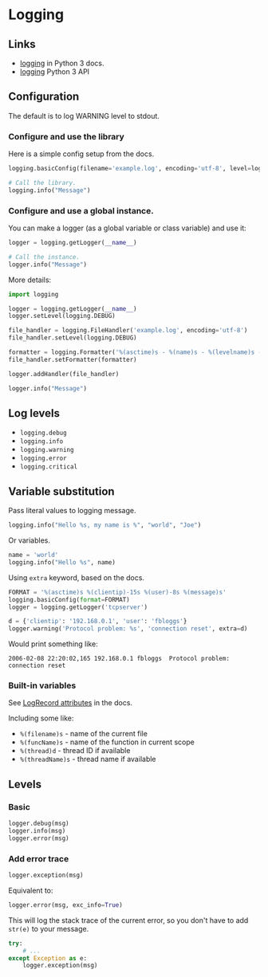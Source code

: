 # Logging

## Links

- [logging](https://docs.python.org/3/howto/logging.html) in Python 3 docs.
- [logging](https://docs.python.org/3/library/logging.html#module-logging) Python 3 API

## Configuration

The default is to log WARNING level to stdout.

### Configure and use the library
Here is a simple config setup from the docs.

```python
logging.basicConfig(filename='example.log', encoding='utf-8', level=logging.DEBUG)

# Call the library.
logging.info("Message")
```

### Configure and use a global instance.

You can make a logger (as a global variable or class variable) and use it:

```python
logger = logging.getLogger(__name__)

# Call the instance.
logger.info("Message")
```

More details:

```python
import logging

logger = logging.getLogger(__name__)
logger.setLevel(logging.DEBUG)

file_handler = logging.FileHandler('example.log', encoding='utf-8')
file_handler.setLevel(logging.DEBUG)

formatter = logging.Formatter('%(asctime)s - %(name)s - %(levelname)s - %(message)s')
file_handler.setFormatter(formatter)

logger.addHandler(file_handler)

logger.info("Message")
```

## Log levels

- `logging.debug`
- `logging.info`
- `logging.warning`
- `logging.error`
- `logging.critical`


## Variable substitution

Pass literal values to logging message.

```python
logging.info("Hello %s, my name is %", "world", "Joe")
```

Or variables.


```python
name = 'world'
logging.info("Hello %s", name)
```

Using `extra` keyword, based on the docs.

```python
FORMAT = '%(asctime)s %(clientip)-15s %(user)-8s %(message)s'
logging.basicConfig(format=FORMAT)
logger = logging.getLogger('tcpserver')

d = {'clientip': '192.168.0.1', 'user': 'fbloggs'}
logger.warning('Protocol problem: %s', 'connection reset', extra=d)
```

Would print something like:
```
2006-02-08 22:20:02,165 192.168.0.1 fbloggs  Protocol problem: connection reset
```


### Built-in variables

See [LogRecord attributes](https://docs.python.org/3/library/logging.html?highlight=funcname#logrecord-attributes) in the docs.

Including some like:

- `%(filename)s` - name of the current file
- `%(funcName)s` - name of the function in current scope
- `%(thread)d` - thread ID if available
- `%(threadName)s` - thread name if available

## Levels

### Basic

```python
logger.debug(msg)
logger.info(msg)
logger.error(msg)
```

### Add error trace

```python
logger.exception(msg)
```

Equivalent to:

```python
logger.error(msg, exc_info=True)
```

This will log the stack trace of the current error, so you don't have to add `str(e)` to your message.

```python
try:
    # ...
except Exception as e:
    logger.exception(msg)
```

